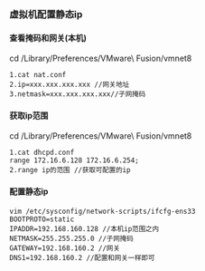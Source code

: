 ### 虚拟机配置静态ip

#### 查看掩码和网关(本机)
cd /Library/Preferences/VMware\ Fusion/vmnet8
```
1.cat nat.conf
2.ip=xxx.xxx.xxx.xxx //网关地址
3.netmask=xxx.xxx.xxx.xxx//子网掩码
```
#### 获取ip范围
cd /Library/Preferences/VMware\ Fusion/vmnet8
```
1.cat dhcpd.conf
range 172.16.6.128 172.16.6.254;
2.range ip的范围 //获取可配置的ip
```

#### 配置静态ip
```
vim /etc/sysconfig/network-scripts/ifcfg-ens33
BOOTPROTO=static
IPADDR=192.168.160.128 //本机ip范围之内
NETMASK=255.255.255.0 //子网掩码
GATEWAY=192.168.160.2 //网关
DNS1=192.168.160.2 //配置和网关一样即可
```
